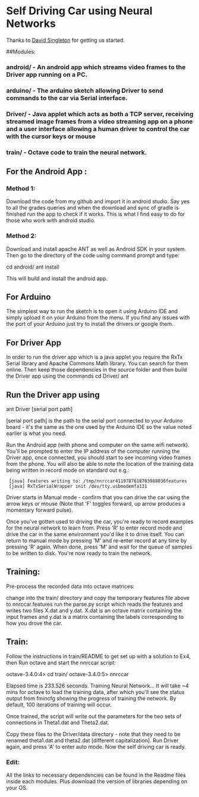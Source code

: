 # Self Driving Car using Neural Networks

Thanks to [David Singleton](https://blog.davidsingleton.org/nnrccar/) for getting us started.

##Modules:
### android/ - An android app which streams video frames to the Driver app running on a PC.

### arduino/ - The arduino sketch allowing Driver to send commands to the car via Serial interface.

### Driver/  - Java applet which acts as both a TCP server, receiving streamed image frames from a video streaming app on a phone and a user interface allowing a human driver to control the car with the cursor keys or mouse

### train/   - Octave code to train the neural network.


## For the Android App :

### Method 1:

Download the code from my github and import it in android studio. Say yes to all the grades queries and when the download and sync of gradle is finished run the app to check if it works. This is what I find easy to do for those who work with android studio.

### Method 2:

Download and install apache ANT as well as Android SDK in your system. Then go to the directory of the code using command prompt and type:

cd android/
ant install

This will build and install the android app.


## For Arduino 

The simplest way to run the sketch is to open it using Arduino IDE and simply upload it on your Arduino from the menu. If you find any issues with the port of your Arduino just try to install the drivers or google them.

## For Driver App

In order to run the driver app which is a java applet you require the RxTx Serial library and Apache Commons Math library. You can search for them online. Then keep those dependencies in the source folder and then build the Driver app using the commands
cd Driver/
ant

## Run the Driver app using

ant Driver [serial port path]

[serial port path] is the path to the serial port connected to your Arduino board - it's the same as the one used by the Arduino IDE so the value noted earlier is what you need.

Run the Android app (with phone and computer on the same wifi network). You'll be prompted to enter the IP address of the computer running the Driver app, once connected, you should start to see incoming video frames from the phone. You will also be able to note the location of the training data being written in record mode on standard out e.g.:

     [java] Features writing to: /tmp/nnrccar4119787618703988036features
     [java] RxTxSerialWrapper init /dev/tty.usbmodemfa131
Driver starts in Manual mode - confirm that you can drive the car using the arrow keys or mouse (Note that 'F' toggles forward, up arrow produces a momentary forward pulse).

Once you've gotten used to driving the car, you're ready to record examples for the neural network to learn from. Press 'R' to enter record mode and drive the car in the same environment you'd like it to drive itself. You can return to manual mode by pressing 'M' and re-enter record at any time by pressing 'R' again. When done, press 'M' and wait for the queue of samples to be written to disk. You're now ready to train the network.

## Training:

Pre-process the recorded data into octave matrices:

change into the train/ directory and copy the temporary features file above to nnrccar.features
run the parse.py script which reads the features and writes two files X.dat and y.dat. X.dat is an octave matrix containing the input frames and y.dat is a matrix containing the labels corresponding to how you drove the car.

## Train:

Follow the instructions in train/README to get set up with a solution to Ex4, then Run octave and start the nnrccar script:

octave-3.4.0:4> cd train/
octave-3.4.0:5> nnrccar

Elapsed time is 233.526 seconds.
Training Neural Network... 
It will take ~4 mins for octave to load the training data, after which you'll see the status output from fmincfg showing the progress of training the network. By default, 100 iterations of training will occur.

Once trained, the script will write out the parameters for the two sets of connections in Theta1.dat and Theta2.dat.

Copy these files to the Driver/data directory - note that they need to be renamed theta1.dat and theta2.dat [different capitalization].
Run Driver again, and press 'A' to enter auto mode. Now the self driving car is ready.


### Edit: 
All the links to necessary dependencies can be found in the Readme files inside each modules. Plus download the version of libraries depending on your OS.

